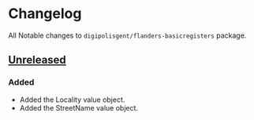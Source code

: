 # Changelog

All Notable changes to `digipolisgent/flanders-basicregisters` package.

## [Unreleased]

### Added

* Added the Locality value object.
* Added the StreetName value object.

[Unreleased]: https://github.com/digipolisgent/php_package_dg-flanders-basicregisters/compare/master...develop
